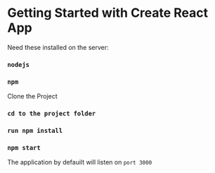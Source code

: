 # Getting Started with Create React App

Need these installed on the server:
### `nodejs`
### `npm` 

Clone the Project

### `cd to the project folder`

### `run npm install`

### `npm start`


The application by defauilt will listen on `port 3000`
